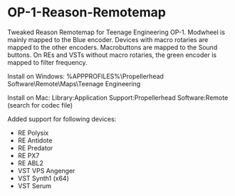 # OP-1-Reason-Remotemap
Tweaked Reason Remotemap for Teenage Engineering OP-1. Modwheel is mainly mapped to the Blue encoder. Devices with macro rotaries are mapped to the other encoders. Macrobuttons are mapped to the Sound buttons. On REs and VSTs without macro rotaries, the green encoder is mapped to filter frequency.

Install on Windows: %APPPROFILES%\Propellerhead Software\Remote\Maps\Teenage Engineering

Install on Mac: Library:Application Support:Propellerhead Software:Remote (search for codec file)

Added support for following devices:

- RE Polysix
- RE Antidote
- RE Predator
- RE PX7
- RE ABL2
- VST VPS Angenger
- VST Synth1 (x64)
- VST Serum
